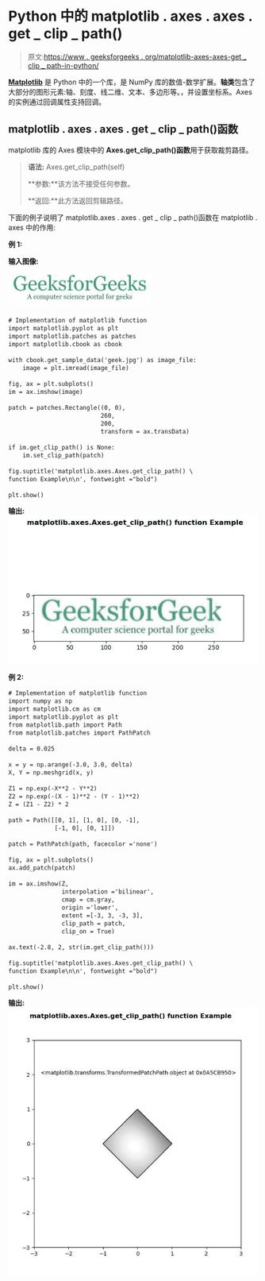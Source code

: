 # Python 中的 matplotlib . axes . axes . get _ clip _ path()

> 原文:[https://www . geeksforgeeks . org/matplotlib-axes-axes-get _ clip _ path-in-python/](https://www.geeksforgeeks.org/matplotlib-axes-axes-get_clip_path-in-python/)

**[Matplotlib](https://www.geeksforgeeks.org/python-introduction-matplotlib/)** 是 Python 中的一个库，是 NumPy 库的数值-数学扩展。**轴类**包含了大部分的图形元素:轴、刻度、线二维、文本、多边形等。，并设置坐标系。Axes 的实例通过回调属性支持回调。

## matplotlib . axes . axes . get _ clip _ path()函数

matplotlib 库的 Axes 模块中的 **Axes.get_clip_path()函数**用于获取裁剪路径。

> **语法:** Axes.get_clip_path(self)
> 
> **参数:**该方法不接受任何参数。
> 
> **返回:**此方法返回剪辑路径。

下面的例子说明了 matplotlib.axes . axes . get _ clip _ path()函数在 matplotlib . axes 中的作用:

**例 1:**

**输入图像:**

![geek-1](img/7ba6fa5912389e3b043bbcb25a460a5c.png)

```
# Implementation of matplotlib function
import matplotlib.pyplot as plt
import matplotlib.patches as patches
import matplotlib.cbook as cbook

with cbook.get_sample_data('geek.jpg') as image_file:
    image = plt.imread(image_file)

fig, ax = plt.subplots()
im = ax.imshow(image)

patch = patches.Rectangle((0, 0), 
                          260,
                          200, 
                          transform = ax.transData)

if im.get_clip_path() is None:
    im.set_clip_path(patch)

fig.suptitle('matplotlib.axes.Axes.get_clip_path() \
function Example\n\n', fontweight ="bold")

plt.show()
```

**输出:**
![](img/9691ad5abb6276f0cadf8cf3762a81dd.png)

**例 2:**

```
# Implementation of matplotlib function
import numpy as np
import matplotlib.cm as cm
import matplotlib.pyplot as plt
from matplotlib.path import Path
from matplotlib.patches import PathPatch

delta = 0.025

x = y = np.arange(-3.0, 3.0, delta)
X, Y = np.meshgrid(x, y)

Z1 = np.exp(-X**2 - Y**2)
Z2 = np.exp(-(X - 1)**2 - (Y - 1)**2)
Z = (Z1 - Z2) * 2

path = Path([[0, 1], [1, 0], [0, -1],
             [-1, 0], [0, 1]])

patch = PathPatch(path, facecolor ='none')

fig, ax = plt.subplots()
ax.add_patch(patch)

im = ax.imshow(Z, 
               interpolation ='bilinear', 
               cmap = cm.gray,
               origin ='lower',
               extent =[-3, 3, -3, 3],
               clip_path = patch,
               clip_on = True)

ax.text(-2.8, 2, str(im.get_clip_path()))

fig.suptitle('matplotlib.axes.Axes.get_clip_path() \
function Example\n\n', fontweight ="bold")

plt.show()
```

**输出:**
![](img/ab20d91dd629f404f808c588d9280fc1.png)